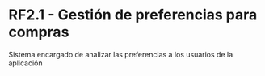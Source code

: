 # RF2.1 - Gestión de preferencias para compras


Sistema encargado de analizar las preferencias a los usuarios de la aplicación
